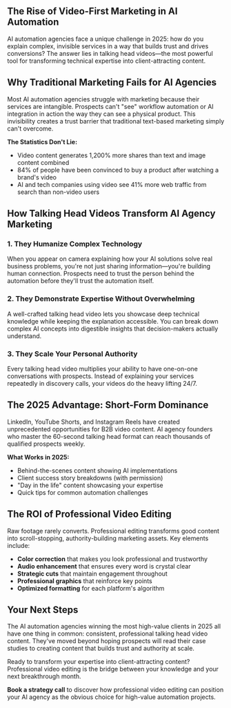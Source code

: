 ## The Rise of Video-First Marketing in AI Automation

AI automation agencies face a unique challenge in 2025: how do you explain complex, invisible services in a way that builds trust and drives conversions? The answer lies in talking head videos—the most powerful tool for transforming technical expertise into client-attracting content.

## Why Traditional Marketing Fails for AI Agencies

Most AI automation agencies struggle with marketing because their services are intangible. Prospects can't "see" workflow automation or AI integration in action the way they can see a physical product. This invisibility creates a trust barrier that traditional text-based marketing simply can't overcome.

**The Statistics Don't Lie:**
- Video content generates 1,200% more shares than text and image content combined
- 84% of people have been convinced to buy a product after watching a brand's video
- AI and tech companies using video see 41% more web traffic from search than non-video users

## How Talking Head Videos Transform AI Agency Marketing

### 1. They Humanize Complex Technology

When you appear on camera explaining how your AI solutions solve real business problems, you're not just sharing information—you're building human connection. Prospects need to trust the person behind the automation before they'll trust the automation itself.

### 2. They Demonstrate Expertise Without Overwhelming

A well-crafted talking head video lets you showcase deep technical knowledge while keeping the explanation accessible. You can break down complex AI concepts into digestible insights that decision-makers actually understand.

### 3. They Scale Your Personal Authority

Every talking head video multiplies your ability to have one-on-one conversations with prospects. Instead of explaining your services repeatedly in discovery calls, your videos do the heavy lifting 24/7.

## The 2025 Advantage: Short-Form Dominance

LinkedIn, YouTube Shorts, and Instagram Reels have created unprecedented opportunities for B2B video content. AI agency founders who master the 60-second talking head format can reach thousands of qualified prospects weekly.

**What Works in 2025:**
- Behind-the-scenes content showing AI implementations
- Client success story breakdowns (with permission)
- "Day in the life" content showcasing your expertise
- Quick tips for common automation challenges

## The ROI of Professional Video Editing

Raw footage rarely converts. Professional editing transforms good content into scroll-stopping, authority-building marketing assets. Key elements include:

- **Color correction** that makes you look professional and trustworthy
- **Audio enhancement** that ensures every word is crystal clear  
- **Strategic cuts** that maintain engagement throughout
- **Professional graphics** that reinforce key points
- **Optimized formatting** for each platform's algorithm

## Your Next Steps

The AI automation agencies winning the most high-value clients in 2025 all have one thing in common: consistent, professional talking head video content. They've moved beyond hoping prospects will read their case studies to creating content that builds trust and authority at scale.

Ready to transform your expertise into client-attracting content? Professional video editing is the bridge between your knowledge and your next breakthrough month.

**Book a strategy call** to discover how professional video editing can position your AI agency as the obvious choice for high-value automation projects.